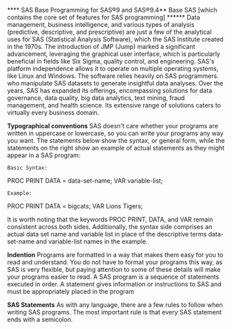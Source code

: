 **** SAS Base Programming for SAS®9 and SAS®9.4** Base SAS [which contains the core set of features for SAS programming] ******
Data management, business intelligence, and various types of analysis (predictive, descriptive, and prescriptive) 
are just a few of the analytical uses for SAS (Statistical Analysis Software), which the SAS Institute created in the 1970s.
The introduction of JMP (Jump) marked a significant advancement, leveraging the graphical user interface, which is 
particularly beneficial in fields like Six Sigma, quality control, and engineering. SAS's platform independence allows 
it to operate on multiple operating systems, like Linux and Windows. The software relies heavily on SAS programmers.
who manipulate SAS datasets to generate insightful data analyses. Over the years, SAS has expanded its offerings, 
encompassing solutions for data governance, data quality, big data analytics, text mining, fraud management, 
and health science. Its extensive range of solutions caters to virtually every business domain. 

**Typographical conventions** 
SAS doesn't care whether your programs are written in uppercase or lowercase, so you can write your programs 
any way you want. The statements below show the syntax, or general form, while the statements on the right 
show an example of actual statements as they might appear in a SAS program:

    Basic Syntax: 
PROC PRINT DATA = data-set-name;
    VAR variable-list;

    Example:
PROC PRINT DATA = bigcats;
    VAR Lions Tigers;

It is worth noting that the keywords PROC PRINT, DATA, and VAR remain consistent across both sides. 
Additionally, the syntax side comprises an actual data set name and variable list in place of the 
descriptive terms data-set-name and variable-list names in the example.

**Indention**
Programs are formatted in a way that makes them easy for you to read and understand.
You do not have to format your programs this way, as SAS is very flexible, but paying attention to 
some of these details will make your programs easier to read. A SAS program is a sequence of statements
executed in order. A statement gives information or instructions to SAS and must be appropriately placed 
in the program

**SAS Statements**
 As with any language, there are a few rules to follow when writing SAS programs.
The most important rule is that every SAS statement ends with a semicolon.
